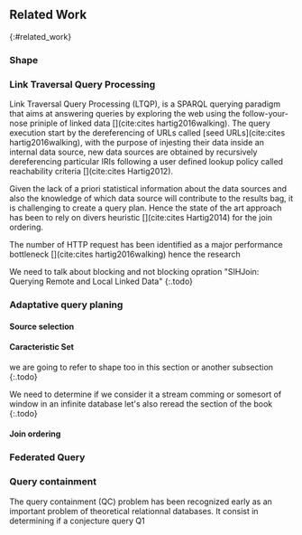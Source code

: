 ## Related Work
{:#related_work}

### Shape


### Link Traversal Query Processing

Link Traversal Query Processing (LTQP), is a SPARQL querying paradigm that aims at answering queries by exploring the web using the
follow-your-nose priniple of linked data [](cite:cites hartig2016walking).
The query execution start by the dereferencing of URLs called [seed URLs](cite:cites hartig2016walking), with the purpose of injesting their data inside an internal data source, new data sources are obtained by recursively dereferencing particular IRIs following a user defined lookup policy called reachability criteria [](cite:cites Hartig2012).

Given the lack of a priori statistical information about the data sources and also the knowledge of which data source will contribute
to the results bag, it is challenging to create a query plan. Hence the state of the art approach has been to rely on divers heuristic [](cite:cites Hartig2014) for the join ordering.

The number of HTTP request has been identified as a major performance bottleneck [](cite:cites hartig2016walking) hence the research


We need to talk about blocking and not blocking opration "SIHJoin: Querying Remote and Local Linked Data"
{:.todo}

### Adaptative query planing

#### Source selection

#### Caracteristic Set

we are going to refer to shape too in this section or another subsection
{:.todo}



We need to determine if we consider it a stream comming or somesort of window in an infinite database let's also reread the section of the book
{:.todo}


#### Join ordering

### Federated Query

### Query containment

The query containment (QC) problem has been recognized early as an important problem of theoretical relationnal databases. It consist in determining if a conjecture query Q1


